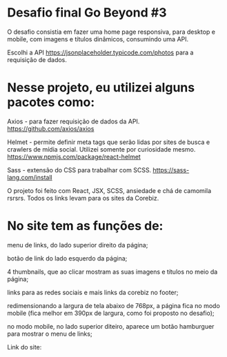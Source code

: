 # Desafio final Go Beyond #3

O desafio consistia em fazer uma home page responsiva, para desktop e mobile, com imagens e títulos dinâmicos, consumindo uma API. 

Escolhi a API https://jsonplaceholder.typicode.com/photos para a requisição de dados.

# Nesse projeto, eu utilizei alguns pacotes como:

Axios - para fazer requisição de dados da API.
https://github.com/axios/axios

Helmet - permite definir meta tags que serão lidas por sites de busca e crawlers de mídia social. Utilizei somente por curiosidade mesmo.
https://www.npmjs.com/package/react-helmet

Sass - extensão do CSS para trabalhar com SCSS.
https://sass-lang.com/install

O projeto foi feito com React, JSX, SCSS, ansiedade e chá de camomila rsrsrs. Todos os links levam para os sites da Corebiz.

# No site tem as funções de:

menu de links, do lado superior direito da página;

botão de link do lado esquerdo da página;

4 thumbnails, que ao clicar mostram as suas imagens e títulos no meio da página;

links para as redes sociais e mais links da corebiz no footer;

redimensionando a largura de tela abaixo de 768px, a página fica no modo mobile
(fica melhor em 390px de largura, como foi proposto no desafio);

no modo mobile, no lado superior diteiro, aparece um botão hamburguer para mostrar
o menu de links;

Link do site:


